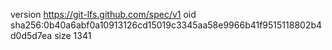 version https://git-lfs.github.com/spec/v1
oid sha256:0b40a6abf0a10913126cd15019c3345aa58e9966b41f9515118802b4d0d5d7ea
size 1341
